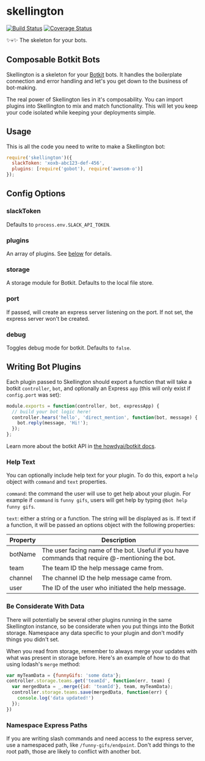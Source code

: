 # skellington
[![Build Status](https://travis-ci.org/colestrode/skellington.svg?branch=master)](https://travis-ci.org/colestrode/skellington)
[![Coverage Status](https://coveralls.io/repos/github/colestrode/skellington/badge.svg?branch=master)](https://coveralls.io/github/colestrode/skellington?branch=master)

:sparkles::skull::sparkles: The skeleton for your bots.

## Composable Botkit Bots

Skellington is a skeleton for your [Botkit](https://github.com/howdyai/botkit) bots. It handles the boilerplate connection
and error handling and let's you get down to the business of bot-making.

The real power of Skellington lies in it's composability. You can import plugins into Skellington to mix and
match functionality. This will let you keep your code isolated while keeping your deployments simple.

## Usage

This is all the code you need to write to make a Skellington bot:

```js
require('skellington')({
  slackToken: 'xoxb-abc123-def-456',
  plugins: [require('gobot'), require('awesom-o')]  
});
```

## Config Options

### slackToken

Defaults to `process.env.SLACK_API_TOKEN`.

### plugins

An array of plugins. See [below](#writing-bot-plugins) for details.

### storage

A storage module for Botkit. Defaults to the local file store.

### port

If passed, will create an express server listening on the port. If not set, the express server won't be created.

### debug

Toggles debug mode for botkit. Defaults to `false`.


## Writing Bot Plugins

Each plugin passed to Skellington should export a function that will take a botkit `controller`, `bot`,
and optionally an Express `app` (this will only exist if `config.port` was set):

```js
module.exports = function(controller, bot, expressApp) {
  // build your bot logic here!
  controller.hears('hello', 'direct_mention', function(bot, message) {
    bot.reply(message, 'Hi!');
  });  
};
```

Learn more about the botkit API in [the howdyai/botkit docs](https://github.com/howdyai/botkit/blob/master/readme.md).

### Help Text

You can optionally include help text for your plugin. To do this, export a `help` object with `command` and `text` properties.

`command`: the command the user will use to get help about your plugin. For example if `command` is `funny gifs`, users
will get help by typing `@bot help funny gifs`.

`text`: either a string or a function. The string will be displayed as is. If text if a function, it will be passed an
options object with the following properties: 

| Property | Description |
| ---------|-------------|
| botName  | The user facing name of the bot. Useful if you have commands that require @-mentioning the bot. |
| team     | The team ID the help message came from. | 
| channel  | The channel ID the help message came from. | 
| user     | The ID of the user who initiated the help message. |



### Be Considerate With Data

There will potentially be several other plugins running in the same Skellington instance, so be considerate when you put 
things into the Botkit storage. Namespace any data specific to your plugin and don't modify things you didn't set.

When you read from storage, remember to always merge your updates with what was present in storage before.
Here's an example of how to do that using lodash's `merge` method:

```js
var myTeamData = {funnyGifs: 'some data'};
controller.storage.teams.get('teamId', function(err, team) {
  var mergedData = _.merge({id: 'teamId'}, team, myTeamData);
  controller.storage.teams.save(mergedData, function(err) {
    console.log('data updated!')
  });
})
```

### Namespace Express Paths

If you are writing slash commands and need access to the express server, use a namespaced path,
like `/funny-gifs/endpoint`. Don't add things to the root path, those are likely to conflict with another bot.
